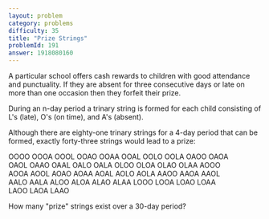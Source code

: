 ```yaml
---
layout: problem
category: problems
difficulty: 35
title: "Prize Strings"
problemId: 191
answer: 1918080160
---
```

A particular school offers cash rewards to children with good attendance and punctuality. If they are absent for three consecutive days or late on more than one occasion then they forfeit their prize.

During an n-day period a trinary string is formed for each child consisting of L's (late), O's (on time), and A's (absent).

Although there are eighty-one trinary strings for a 4-day period that can be formed, exactly forty-three strings would lead to a prize:

OOOO OOOA OOOL OOAO OOAA OOAL OOLO OOLA OAOO OAOA  
 OAOL OAAO OAAL OALO OALA OLOO OLOA OLAO OLAA AOOO  
 AOOA AOOL AOAO AOAA AOAL AOLO AOLA AAOO AAOA AAOL  
 AALO AALA ALOO ALOA ALAO ALAA LOOO LOOA LOAO LOAA  
 LAOO LAOA LAAO

How many "prize" strings exist over a 30-day period?